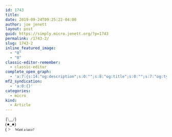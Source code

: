 ```yaml
---
id: 1743
title: 
date: 2019-09-24T09:25:22-04:00
author: joe jenett
layout: post
guid: https://simply.micro.jenett.org/?p=1743
permalink: /1743-2/
slug: 1743-2
inline_featured_image:
  - "0"
  - "0"
classic-editor-remember:
  - classic-editor
complete_open_graph:
  - 'a:7:{s:14:"og:description";s:0:"";s:8:"og:title";s:0:"";s:7:"og:type";s:0:"";s:12:"twitter:card";s:7:"summary";s:15:"twitter:creator";s:0:"";s:19:"twitter:description";s:0:"";s:8:"og:image";s:0:"";}'
mf2_syndication:
  - 'a:0:{}'
categories:
  - micro
kind:
  - Article
---
```

<div style="font-family: fixed;">
  {\__/}<br /> (●_●)<br /> ( >🌮 <small>Want a taco?</small>
</div>